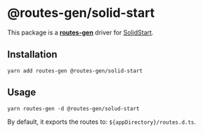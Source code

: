 # @routes-gen/solid-start

This package is a [**routes-gen**](https://github.com/sandulat/routes-gen) driver for [SolidStart](https://github.com/solidjs/solid-start).

## Installation

```
yarn add routes-gen @routes-gen/solid-start
```

## Usage

```
yarn routes-gen -d @routes-gen/solud-start
```

By default, it exports the routes to: `${appDirectory}/routes.d.ts`.
